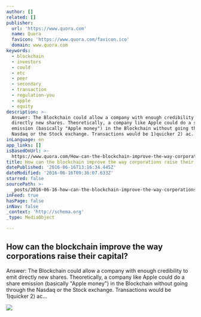 ```yaml
---
author: []
related: []
publisher:
  url: 'https://www.quora.com'
  name: Quora
  favicon: 'https://www.quora.com/favicon.ico'
  domain: www.quora.com
keywords:
  - blockchain
  - investors
  - could
  - etc
  - peer
  - secondary
  - transaction
  - regulation-you
  - apple
  - equity
description: >-
  Answer: The Blockchain could allow a company with enough credibility to emit
  directly new shares. Theoretically, a company like Apple could do a share
  emission (basically "Apple money") in the Blockchain without going through the
  Nasdaq or the Stock exchange. Transactions would be 1)quicker 2) ac...
inLanguage: en
app_links: []
isBasedOnUrl: >-
  https://www.quora.com/How-can-the-blockchain-improve-the-way-corporations-raise-their-capital
title: How can the blockchain improve the way corporations raise their capital?
datePublished: '2016-06-16T13:16:34.445Z'
dateModified: '2016-06-16T09:36:07.633Z'
starred: false
sourcePath: >-
  _posts/2016-06-16-how-can-the-blockchain-improve-the-way-corporations-raise-th.md
inFeed: true
hasPage: false
inNav: false
_context: 'http://schema.org'
_type: MediaObject

---
```

<article style=""><h1>How can the blockchain improve the way corporations raise their capital?</h1><p>Answer: The Blockchain could allow a company with enough credibility to emit directly new shares. Theoretically, a company like Apple could do a share emission (basically "Apple money") in the Blockchain without going through the Nasdaq or the Stock exchange. Transactions would be 1)quicker 2) ac...</p><img src="https://qsf.is.quoracdn.net/-images.new_grid.fb_share_default.pnge6dde9cfa6e03c43.png" /></article>